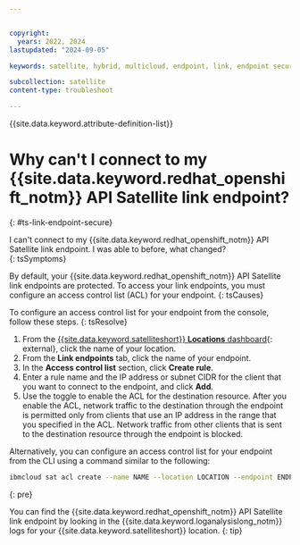 ```yaml
---


copyright:
  years: 2022, 2024
lastupdated: "2024-09-05"

keywords: satellite, hybrid, multicloud, endpoint, link, endpoint secure

subcollection: satellite
content-type: troubleshoot

---
```


{{site.data.keyword.attribute-definition-list}}

# Why can't I connect to my {{site.data.keyword.redhat_openshift_notm}} API Satellite link endpoint?
{: #ts-link-endpoint-secure}

I can't connect to my {{site.data.keyword.redhat_openshift_notm}} API Satellite link endpoint. I was able to before, what changed?  
{: tsSymptoms}

By default, your {{site.data.keyword.redhat_openshift_notm}} API Satellite link endpoints are protected. To access your link endpoints, you must configure an access control list (ACL) for your endpoint.
{: tsCauses}

To configure an access control list for your endpoint from the console, follow these steps.
{: tsResolve}
 
1. From the [{{site.data.keyword.satelliteshort}} **Locations** dashboard](https://cloud.ibm.com/satellite/locations){: external}, click the name of your location.
2. From the **Link endpoints** tab, click the name of your endpoint.
3. In the **Access control list** section, click **Create rule**.
4. Enter a rule name and the IP address or subnet CIDR for the client that you want to connect to the endpoint, and click **Add**.
5. Use the toggle to enable the ACL for the destination resource. After you enable the ACL, network traffic to the destination through the endpoint is permitted only from clients that use an IP address in the range that you specified in the ACL. Network traffic from other clients that is sent to the destination resource through the endpoint is blocked.

Alternatively, you can configure an access control list for your endpoint from the CLI using a command similar to the following:

```sh
ibmcloud sat acl create --name NAME --location LOCATION --endpoint ENDPOINT --subnet SUBNET [--subnet SUBNET ...]
```
{: pre}

You can find the {{site.data.keyword.redhat_openshift_notm}} API Satellite link endpoint by looking in the {{site.data.keyword.loganalysislong_notm}} logs for your {{site.data.keyword.satelliteshort}} location.
{: tip}
